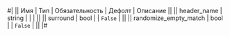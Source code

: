 
#|
|| Имя | Тип | Обязательность | Дефолт | Описание ||
|| header_name | string |  |  |  ||
|| surround | bool |  | `False` |  ||
|| randomize_empty_match | bool |  | `False` |  ||
|#
